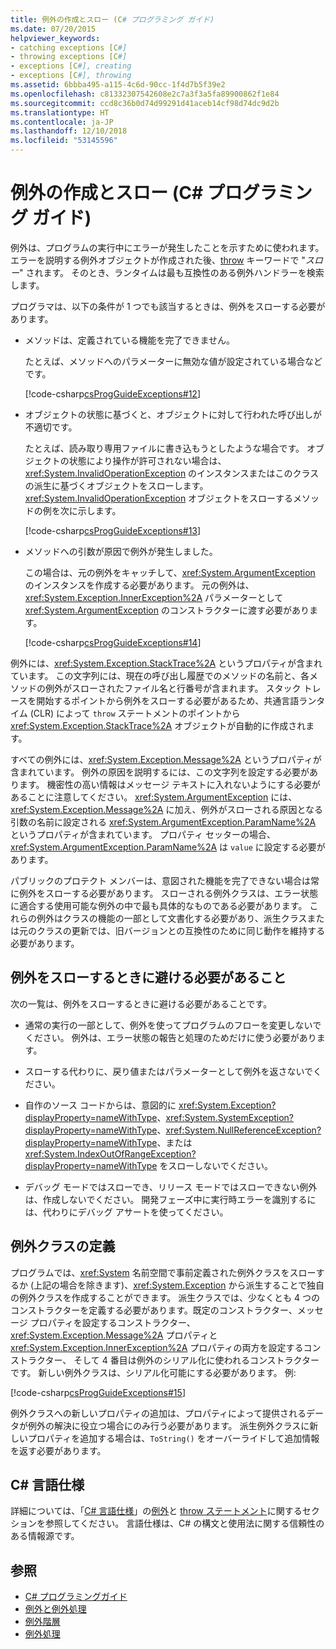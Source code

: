 ```yaml
---
title: 例外の作成とスロー (C# プログラミング ガイド)
ms.date: 07/20/2015
helpviewer_keywords:
- catching exceptions [C#]
- throwing exceptions [C#]
- exceptions [C#], creating
- exceptions [C#], throwing
ms.assetid: 6bbba495-a115-4c6d-90cc-1f4d7b5f39e2
ms.openlocfilehash: c81332307542608e2c7a3f3a5fa89900862f1e84
ms.sourcegitcommit: ccd8c36b0d74d99291d41aceb14cf98d74dc9d2b
ms.translationtype: HT
ms.contentlocale: ja-JP
ms.lasthandoff: 12/10/2018
ms.locfileid: "53145596"
---
```

# <a name="creating-and-throwing-exceptions-c-programming-guide"></a>例外の作成とスロー (C# プログラミング ガイド)
例外は、プログラムの実行中にエラーが発生したことを示すために使われます。 エラーを説明する例外オブジェクトが作成された後、[throw](../../../csharp/language-reference/keywords/throw.md) キーワードで "*スロー*" されます。 そのとき、ランタイムは最も互換性のある例外ハンドラーを検索します。  
  
 プログラマは、以下の条件が 1 つでも該当するときは、例外をスローする必要があります。  
  
-   メソッドは、定義されている機能を完了できません。  
  
     たとえば、メソッドへのパラメーターに無効な値が設定されている場合などです。  
  
     [!code-csharp[csProgGuideExceptions#12](../../../csharp/programming-guide/exceptions/codesnippet/CSharp/creating-and-throwing-exceptions_1.cs)]  
  
-   オブジェクトの状態に基づくと、オブジェクトに対して行われた呼び出しが不適切です。  
  
     たとえば、読み取り専用ファイルに書き込もうとしたような場合です。 オブジェクトの状態により操作が許可されない場合は、<xref:System.InvalidOperationException> のインスタンスまたはこのクラスの派生に基づくオブジェクトをスローします。 <xref:System.InvalidOperationException> オブジェクトをスローするメソッドの例を次に示します。  
  
     [!code-csharp[csProgGuideExceptions#13](../../../csharp/programming-guide/exceptions/codesnippet/CSharp/creating-and-throwing-exceptions_2.cs)]  
  
-   メソッドへの引数が原因で例外が発生しました。  
  
     この場合は、元の例外をキャッチして、<xref:System.ArgumentException> のインスタンスを作成する必要があります。 元の例外は、<xref:System.Exception.InnerException%2A> パラメーターとして <xref:System.ArgumentException> のコンストラクターに渡す必要があります。  
  
     [!code-csharp[csProgGuideExceptions#14](../../../csharp/programming-guide/exceptions/codesnippet/CSharp/creating-and-throwing-exceptions_3.cs)]  
  
 例外には、<xref:System.Exception.StackTrace%2A> というプロパティが含まれています。 この文字列には、現在の呼び出し履歴でのメソッドの名前と、各メソッドの例外がスローされたファイル名と行番号が含まれます。 スタック トレースを開始するポイントから例外をスローする必要があるため、共通言語ランタイム (CLR) によって `throw` ステートメントのポイントから <xref:System.Exception.StackTrace%2A> オブジェクトが自動的に作成されます。  
  
 すべての例外には、<xref:System.Exception.Message%2A> というプロパティが含まれています。 例外の原因を説明するには、この文字列を設定する必要があります。 機密性の高い情報はメッセージ テキストに入れないようにする必要があることに注意してください。 <xref:System.ArgumentException> には、<xref:System.Exception.Message%2A> に加え、例外がスローされる原因となる引数の名前に設定される <xref:System.ArgumentException.ParamName%2A> というプロパティが含まれています。 プロパティ セッターの場合、<xref:System.ArgumentException.ParamName%2A> は `value` に設定する必要があります。  
  
 パブリックのプロテクト メンバーは、意図された機能を完了できない場合は常に例外をスローする必要があります。 スローされる例外クラスは、エラー状態に適合する使用可能な例外の中で最も具体的なものである必要があります。 これらの例外はクラスの機能の一部として文書化する必要があり、派生クラスまたは元のクラスの更新では、旧バージョンとの互換性のために同じ動作を維持する必要があります。  
  
## <a name="things-to-avoid-when-throwing-exceptions"></a>例外をスローするときに避ける必要があること  
 次の一覧は、例外をスローするときに避ける必要があることです。  
  
-   通常の実行の一部として、例外を使ってプログラムのフローを変更しないでください。 例外は、エラー状態の報告と処理のためだけに使う必要があります。  
  
-   スローする代わりに、戻り値またはパラメーターとして例外を返さないでください。  
  
-   自作のソース コードからは、意図的に <xref:System.Exception?displayProperty=nameWithType>、<xref:System.SystemException?displayProperty=nameWithType>、<xref:System.NullReferenceException?displayProperty=nameWithType>、または <xref:System.IndexOutOfRangeException?displayProperty=nameWithType> をスローしないでください。  
  
-   デバッグ モードではスローでき、リリース モードではスローできない例外は、作成しないでください。 開発フェーズ中に実行時エラーを識別するには、代わりにデバッグ アサートを使ってください。  
  
## <a name="defining-exception-classes"></a>例外クラスの定義  
 プログラムでは、<xref:System> 名前空間で事前定義された例外クラスをスローするか (上記の場合を除きます)、<xref:System.Exception> から派生することで独自の例外クラスを作成することができます。 派生クラスでは、少なくとも 4 つのコンストラクターを定義する必要があります。既定のコンストラクター、メッセージ プロパティを設定するコンストラクター、<xref:System.Exception.Message%2A> プロパティと <xref:System.Exception.InnerException%2A> プロパティの両方を設定するコンストラクター、 そして 4 番目は例外のシリアル化に使われるコンストラクターです。 新しい例外クラスは、シリアル化可能にする必要があります。 例:  
  
 [!code-csharp[csProgGuideExceptions#15](../../../csharp/programming-guide/exceptions/codesnippet/CSharp/creating-and-throwing-exceptions_4.cs)]  
  
 例外クラスへの新しいプロパティの追加は、プロパティによって提供されるデータが例外の解決に役立つ場合にのみ行う必要があります。 派生例外クラスに新しいプロパティを追加する場合は、`ToString()` をオーバーライドして追加情報を返す必要があります。  
  
## <a name="c-language-specification"></a>C# 言語仕様  

詳細については、「[C# 言語仕様](../../language-reference/language-specification/index.md)」の[例外](~/_csharplang/spec/exceptions.md)と [throw ステートメント](~/_csharplang/spec/statements.md#the-throw-statement)に関するセクションを参照してください。 言語仕様は、C# の構文と使用法に関する信頼性のある情報源です。
  
## <a name="see-also"></a>参照

- [C# プログラミングガイド](../../../csharp/programming-guide/index.md)  
- [例外と例外処理](../../../csharp/programming-guide/exceptions/index.md)  
- [例外階層](../../../standard/exceptions/index.md)  
- [例外処理](../../../csharp/programming-guide/exceptions/exception-handling.md)
